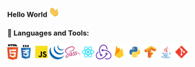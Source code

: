 ### Hello World <img src="https://github.com/ali-mohamed-nasser/ali-mohamed-nasser/blob/main/icons/hello.gif" width="25">

### 🔨 Languages and Tools:
<a href="https://www.w3schools.com/html/" target="_blank"><img align="left" src="https://github.com/ali-mohamed-nasser/ali-mohamed-nasser/blob/main/icons/html5.svg" alt="html5" height="36px"/></a>
<a href="https://www.w3schools.com/css/" target="_blank"><img align="left" src="https://github.com/ali-mohamed-nasser/ali-mohamed-nasser/blob/main/icons/css.svg" alt="css3" height="36px"/></a>
<a href="https://developer.mozilla.org/en-US/docs/Web/JavaScript" target="_blank"><img align="left" alt="JavaScript" height ="36px" src="https://github.com/ali-mohamed-nasser/ali-mohamed-nasser/blob/main/icons/javascript.svg"></a>
<a href="https://jquery.com/" target="_blank"><img align="left" src="https://github.com/ali-mohamed-nasser/ali-mohamed-nasser/blob/main/icons/jquery-original.svg" alt="jquery" height="36px"/></a>
<a href="https://sass-lang.com/" target="_blank"><img align="left" alt="Sass" height ="36px" src="https://github.com/ali-mohamed-nasser/ali-mohamed-nasser/blob/main/icons/sass.svg"></a>
<a href="https://reactjs.org/" target="_blank"><img align="left" alt="React" height ="36px" src="https://github.com/ali-mohamed-nasser/ali-mohamed-nasser/blob/main/icons/react.svg"></a>
<a href="https://redux.js.org/" target="_blank"><img align="left" alt="Redux" height ="36px" src="https://github.com/ali-mohamed-nasser/ali-mohamed-nasser/blob/main/icons/redux.svg"></a>
<a href="https://firebase.google.com/" target="_blank"><img align="left" src="https://github.com/ali-mohamed-nasser/ali-mohamed-nasser/blob/main/icons/firebase.svg" alt="firebase" height ="36px"/></a>
<a href="https://www.python.org" target="_blank"><img align="left" alt="Python" height ="36px" src="https://github.com/ali-mohamed-nasser/ali-mohamed-nasser/blob/main/icons/python.svg"></a>
<a href="https://www.tensorflow.org" target="_blank"><img align="left" src="https://github.com/ali-mohamed-nasser/ali-mohamed-nasser/blob/main/icons/tensorflow.svg" alt="tensorflow" height="36px"/></a> 
<a href="https://www.java.com" target="_blank"><img align="left" alt="Java" height ="36px" src="https://github.com/ali-mohamed-nasser/ali-mohamed-nasser/blob/main/icons/java.svg"></a>
<a href="https://git-scm.com/" target="_blank"><img src="https://github.com/ali-mohamed-nasser/ali-mohamed-nasser/blob/main/icons/git-scm.svg" align="left" alt="git" height='36px'/></a>

<!--
**ali-mohamed-nasser/ali-mohamed-nasser** is a ✨ _special_ ✨ repository because its `README.md` (this file) appears on your GitHub profile.

Here are some ideas to get you started:

- 🔭 I’m currently working on ...
- 🌱 I’m currently learning ...
- 👯 I’m looking to collaborate on ...
- 🤔 I’m looking for help with ...
- 💬 Ask me about ...
- 📫 How to reach me: ...
- 😄 Pronouns: ...
- ⚡ Fun fact: ...
-->
